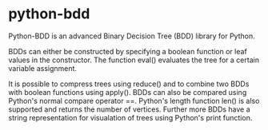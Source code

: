 python-bdd
==========

Python-BDD is an advanced Binary Decision Tree (BDD) library for Python.

BDDs can either be constructed by specifying a boolean function or leaf values in the constructor. The function eval() evaluates the tree for a certain variable assignment.  

It is possible to compress trees using reduce() and to combine two BDDs with boolean functions using apply(). BDDs can also be compared using Python's normal compare operator ==. Python's length function len() is also supported and returns the number of vertices. Further more BDDs have a string representation for visualation of trees using Python's print function.